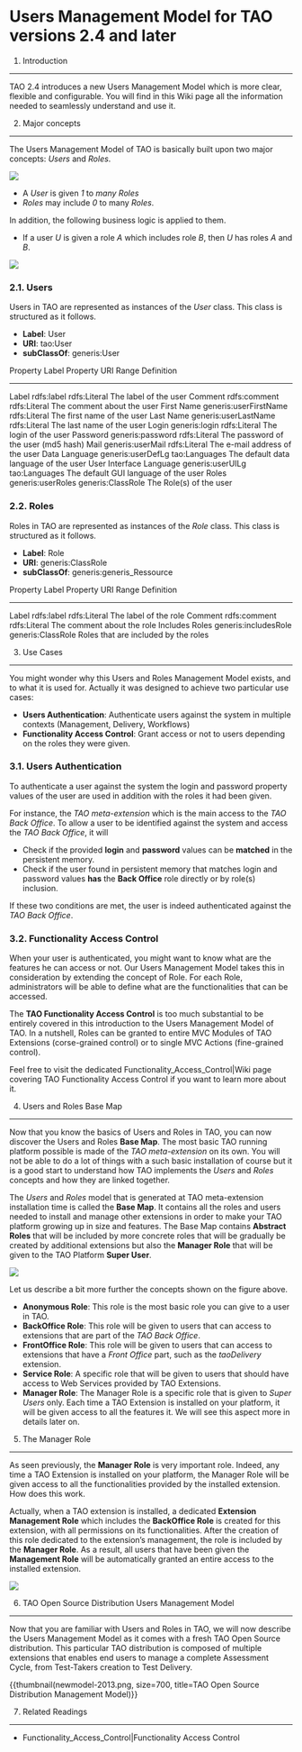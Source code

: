<!--
parent: 'Users Management Model'
created_at: '2013-03-07 09:35:51'
updated_at: '2013-03-13 12:59:54'
authors:
    - 'Jérôme Bogaerts'
tags:
    - 'Users Management Model'
-->

Users Management Model for TAO versions 2.4 and later
=====================================================



1. Introduction
---------------

TAO 2.4 introduces a new Users Management Model which is more clear, flexible and configurable. You will find in this Wiki page all the information needed to seamlessly understand and use it.

2. Major concepts
-----------------

The Users Management Model of TAO is basically built upon two major concepts: *Users* and *Roles*.

![](../resources/newmodel-2013-user-roles.png)

-   A *User* is given *1* to *many* *Roles*
-   *Roles* may include *0* to many *Roles*.

In addition, the following business logic is applied to them.

-   If a user *U* is given a role *A* which includes role *B*, then *U* has roles *A* and *B*.

![](../resources/newmodel-2013-user-roles-instances.png)

### 2.1. Users

Users in TAO are represented as instances of the *User* class. This class is structured as it follows.

-   **Label**: User
-   **URI**: tao:User
-   **subClassOf**: generis:User

  Property Label            Property URI            Range               Definition
  ------------------------- ----------------------- ------------------- ---------------------------------------
  Label                     rdfs:label              rdfs:Literal        The label of the user
  Comment                   rdfs:comment            rdfs:Literal        The comment about the user
  First Name                generis:userFirstName   rdfs:Literal        The first name of the user
  Last Name                 generis:userLastName    rdfs:Literal        The last name of the user
  Login                     generis:login           rdfs:Literal        The login of the user
  Password                  generis:password        rdfs:Literal        The password of the user (md5 hash)
  Mail                      generis:userMail        rdfs:Literal        The e-mail address of the user
  Data Language             generis:userDefLg       tao:Languages       The default data language of the user
  User Interface Language   generis:userUILg        tao:Languages       The default GUI language of the user
  Roles                     generis:userRoles       generis:ClassRole   The Role(s) of the user

### 2.2. Roles

Roles in TAO are represented as instances of the *Role* class. This class is structured as it follows.

-   **Label**: Role
-   **URI**: generis:ClassRole
-   **subClassOf**: generis:generis_Ressource

  Property Label   Property URI           Range               Definition
  ---------------- ---------------------- ------------------- --------------------------------------
  Label            rdfs:label             rdfs:Literal        The label of the role
  Comment          rdfs:comment           rdfs:Literal        The comment about the role
  Includes Roles   generis:includesRole   generis:ClassRole   Roles that are included by the roles

3. Use Cases
------------

You might wonder why this Users and Roles Management Model exists, and to what it is used for. Actually it was designed to achieve two particular use cases:

-   **Users Authentication**: Authenticate users against the system in multiple contexts (Management, Delivery, Workflows)
-   **Functionality Access Control**: Grant access or not to users depending on the roles they were given.

### 3.1. Users Authentication

To authenticate a user against the system the login and password property values of the user are used in addition with the roles it had been given.

For instance, the *TAO meta-extension* which is the main access to the *TAO Back Office*. To allow a user to be identified against the system and access the *TAO Back Office*, it will

-   Check if the provided **login** and **password** values can be **matched** in the persistent memory.
-   Check if the user found in persistent memory that matches login and password values **has** the **Back Office** role directly or by role(s) inclusion.

If these two conditions are met, the user is indeed authenticated against the *TAO Back Office*.

### 3.2. Functionality Access Control

When your user is authenticated, you might want to know what are the features he can access or not. Our Users Management Model takes this in consideration by extending the concept of Role. For each Role, administrators will be able to define what are the functionalities that can be accessed.

The **TAO Functionality Access Control** is too much substantial to be entirely covered in this introduction to the Users Management Model of TAO. In a nutshell, Roles can be granted to entire MVC Modules of TAO Extensions (corse-grained control) or to single MVC Actions (fine-grained control).

Feel free to visit the dedicated Functionality_Access_Control|Wiki page covering TAO Functionality Access Control if you want to learn more about it.

4. Users and Roles Base Map
---------------------------

Now that you know the basics of Users and Roles in TAO, you can now discover the Users and Roles **Base Map**. The most basic TAO running platform possible is made of the *TAO meta-extension* on its own. You will not be able to do a lot of things with a such basic installation of course but it is a good start to understand how TAO implements the *Users* and *Roles* concepts and how they are linked together.

The *Users* and *Roles* model that is generated at TAO meta-extension installation time is called the **Base Map**. It contains all the roles and users needed to install and manage other extensions in order to make your TAO platform growing up in size and features. The Base Map contains **Abstract Roles** that will be included by more concrete roles that will be gradually be created by additional extensions but also the **Manager Role** that will be given to the TAO Platform **Super User**.

![](../resources/newmodel-2013-basemap.png)

Let us describe a bit more further the concepts shown on the figure above.

-   **Anonymous Role**: This role is the most basic role you can give to a user in TAO.
-   **BackOffice Role**: This role will be given to users that can access to extensions that are part of the *TAO Back Office*.
-   **FrontOffice Role**: This role will be given to users that can access to extensions that have a *Front Office* part, such as the *taoDelivery* extension.
-   **Service Role**: A specific role that will be given to users that should have access to Web Services provided by TAO Extensions.
-   **Manager Role**: The Manager Role is a specific role that is given to *Super Users* only. Each time a TAO Extension is installed on your platform, it will be given access to all the features it. We will see this aspect more in details later on.

5. The Manager Role
-------------------

As seen previously, the **Manager Role** is very important role. Indeed, any time a TAO Extension is installed on your platform, the Manager Role will be given access to all the functionalities provided by the installed extension. How does this work.

Actually, when a TAO extension is installed, a dedicated **Extension Management Role** which includes the **BackOffice Role** is created for this extension, with all permissions on its functionalities. After the creation of this role dedicated to the extension’s management, the role is included by the **Manager Role**. As a result, all users that have been given the **Management Role** will be automatically granted an entire access to the installed extension.

![](../resources/newmodel-2013-extinstall.png)

6. TAO Open Source Distribution Users Management Model
------------------------------------------------------

Now that you are familiar with Users and Roles in TAO, we will now describe the Users Management Model as it comes with a fresh TAO Open Source distribution. This particular TAO distribution is composed of multiple extensions that enables end users to manage a complete Assessment Cycle, from Test-Takers creation to Test Delivery.

{{thumbnail(newmodel-2013.png, size=700, title=TAO Open Source Distribution Management Model)}}

7. Related Readings
-------------------

-   Functionality_Access_Control|Functionality Access Control


